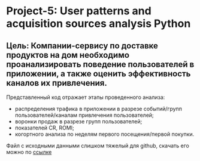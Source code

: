 # Project-5: User patterns and acquisition sources analysis Python

## Цель: Компании-сервису по доставке продуктов на дом необходимо проанализировать поведение пользователей в приложении, а также оценить эффективность каналов их привлечения.

Представленный код отражает этапы проведенного анализа:
- распределения трафика в приложении в разрезе событий/групп пользователей/каналам привлечения пользователей;
- воронки продаж в разрезе групп пользователей;
- показателей CR, ROMI;
- когортного анализа по неделям первого посещения/первой покупки.

Файл с исходными данными слишком тяжелый для github, скачать его можно по [ссылке](https://drive.google.com/file/d/1OSYzVl1rIpy6Kpt8LcLG-6MaFBSqVwIw/view?usp=sharing)
